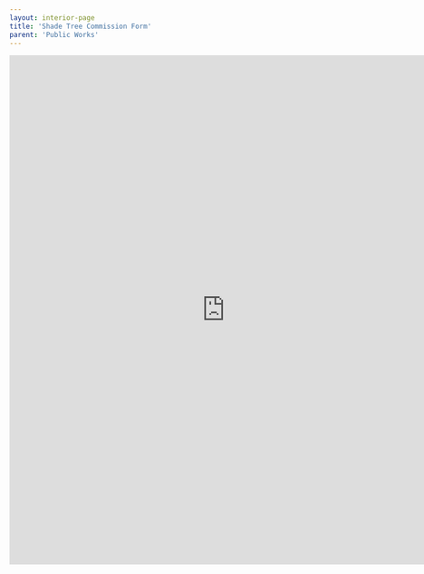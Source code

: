 ```yaml
---
layout: interior-page
title: 'Shade Tree Commission Form'
parent: 'Public Works'
---
```


<iframe src="https://docs.google.com/forms/d/e/1FAIpQLScMIEd7HpjS-8rqLieRozQNXrPBs7dT8uKMyoXVSTHsj9Q4kg/viewform?embedded=true" width="760" height="900" frameborder="0" marginheight="0" marginwidth="0">Loading...</iframe>

